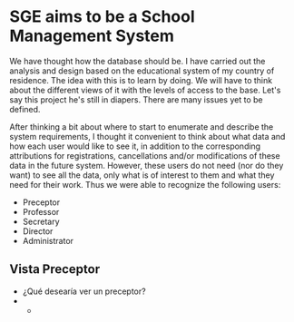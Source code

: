 # SGE aims to be a School Management System
We have thought how the database should be. I have carried out the analysis 
and design based on the educational system of my country of residence.
The idea with this is to learn by doing. We will have to think about the 
different views of it with the levels of access to the base. Let's say 
this project he's still in diapers. There are many issues yet to be defined.

After thinking a bit about where to start to enumerate and describe the 
system requirements, I thought it convenient to think about what data and 
how each user would like to see it, in addition to the corresponding 
attributions for registrations, cancellations and/or modifications of 
these data in the future system. However, these users do not need 
(nor do they want) to see all the data, only what is of interest to 
them and what they need for their work. Thus we were able to recognize 
the following users:
- Preceptor
- Professor
- Secretary
- Director
- Administrator

## Vista Preceptor
- ¿Qué desearía ver un preceptor?
- -


